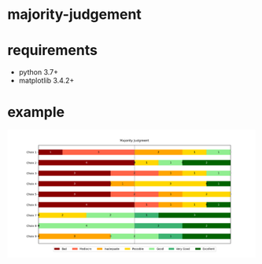 # majority-judgement

# requirements

* python 3.7+
* matplotlib 3.4.2+

# example

![alt text](example.png)
